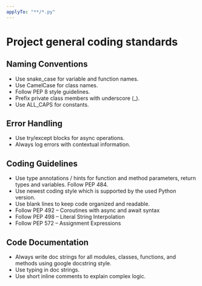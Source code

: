 ```yaml
---
applyTo: "**/*.py"
---
```


# Project general coding standards

## Naming Conventions

- Use snake_case for variable and function names.
- Use CamelCase for class names.
- Follow PEP 8 style guidelines.
- Prefix private class members with underscore (\_).
- Use ALL_CAPS for constants.

## Error Handling

- Use try/except blocks for async operations.
- Always log errors with contextual information.

## Coding Guidelines

- Use type annotations / hints for function and method parameters, return types and variables. Follow PEP 484.
- Use newest coding style which is supported by the used Python version.
- Use blank lines to keep code organized and readable.
- Follow PEP 492 – Coroutines with async and await syntax
- Follow PEP 498 – Literal String Interpolation
- Follow PEP 572 – Assignment Expressions

## Code Documentation

- Always write doc strings for all modules, classes, functions, and methods using google docstring style.
- Use typing in doc strings.
- Use short inline comments to explain complex logic.
